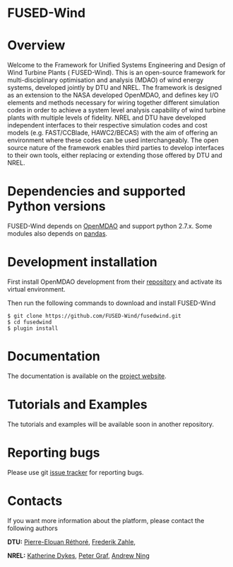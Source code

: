 FUSED-Wind
==========

# Overview

Welcome to the Framework for Unified Systems Engineering and Design of Wind
Turbine Plants ( FUSED-Wind).
This is an open-source framework for multi-disciplinary optimisation and
analysis (MDAO) of wind energy systems, developed jointly by DTU and NREL.
The framework is designed as an extension to the NASA developed OpenMDAO, and
defines key I/O elements and methods necessary for wiring together different
simulation codes in order to achieve a system level analysis capability of wind
turbine plants with multiple levels of fidelity.
NREL and DTU have developed independent interfaces to their respective
simulation codes and cost models (e.g. FAST/CCBlade, HAWC2/BECAS) with the aim
of offering an environment where these codes can be used interchangeably.
The open source nature of the framework enables third parties to develop
interfaces to their own tools, either replacing or extending those offered by
DTU and NREL.

# Dependencies and supported Python versions

FUSED-Wind depends on [OpenMDAO](http://www.openmdao.org) and support python
2.7.x. Some modules also depends on [pandas](http://pandas.pydata.org).

# Development installation

First install OpenMDAO development from their [repository](https://github.com/OpenMDAO/OpenMDAO-Framework)
and activate its virtual environment.

Then run the following commands to download and install FUSED-Wind

    $ git clone https://github.com/FUSED-Wind/fusedwind.git
    $ cd fusedwind
    $ plugin install

# Documentation

The documentation is available on the [project website](http://www.fusedwind.org).

# Tutorials and Examples

The tutorials and examples will be available soon in another repository.

# Reporting bugs

Please use git [issue tracker](https://github.com/FUSED-Wind/fusedwind/issues) for reporting bugs.

# Contacts

If you want more information about the platform, please contact the following authors

**DTU:**
[Pierre-Elouan Réthoré](mailto:pire@dtu.dk),
[Frederik Zahle](mailto:frza@dtu.dk),

**NREL:**
[Katherine Dykes](mailto:katherine.dykes@nrel.gov),
[Peter Graf](mailto:Peter.Graf@nrel.gov),
[Andrew Ning](mailto:aning@byu.edu)
